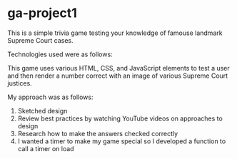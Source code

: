# ga-project1


This is a simple trivia game testing your knowledge of famouse landmark Supreme Court cases.

Technologies used were as follows:

This game uses various HTML, CSS, and JavaScript elements to test a user and 
then render a number correct with an image of various Supreme Court justices. 

My approach was as follows:
  1. Sketched design 
  2. Review best practices by watching YouTube videos on approaches to design 
  3. Research how to make the answers checked correctly 
  4. I wanted a timer to make my game special so I developed a function to call a timer on load
  
  
